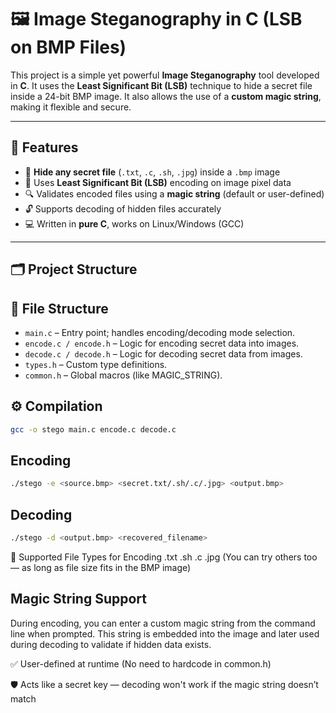 # 🖼️ Image Steganography in C (LSB on BMP Files)

This project is a simple yet powerful **Image Steganography** tool developed in **C**. It uses the **Least Significant Bit (LSB)** technique to hide a secret file inside a 24-bit BMP image. It also allows the use of a **custom magic string**, making it flexible and secure.

---

## 🚀 Features

- 🔐 **Hide any secret file** (`.txt`, `.c`, `.sh`, `.jpg`) inside a `.bmp` image
- 🧠 Uses **Least Significant Bit (LSB)** encoding on image pixel data
- 🔍 Validates encoded files using a **magic string** (default or user-defined)
- 🔓 Supports decoding of hidden files accurately
- 💻 Written in **pure C**, works on Linux/Windows (GCC)

---

## 🗂️ Project Structure



## 📂 File Structure

- `main.c` – Entry point; handles encoding/decoding mode selection.
- `encode.c / encode.h` – Logic for encoding secret data into images.
- `decode.c / decode.h` – Logic for decoding secret data from images.
- `types.h` – Custom type definitions.
- `common.h` – Global macros (like MAGIC_STRING).

## ⚙️ Compilation

```bash
gcc -o stego main.c encode.c decode.c
```

## Encoding
```bash
./stego -e <source.bmp> <secret.txt/.sh/.c/.jpg> <output.bmp>
```

## Decoding
```bash
./stego -d <output.bmp> <recovered_filename>
```

🧪 Supported File Types for Encoding
.txt
.sh
.c
.jpg
(You can try others too — as long as file size fits in the BMP image)

## Magic String Support

During encoding, you can enter a custom magic string from the command line when prompted.
This string is embedded into the image and later used during decoding to validate if hidden data exists.

✅ User-defined at runtime (No need to hardcode in common.h)

🛡️ Acts like a secret key — decoding won't work if the magic string doesn’t match